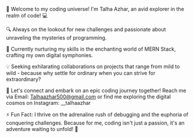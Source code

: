 🚀 Welcome to my coding universe! I'm Talha Azhar, an avid explorer in the realm of code! 💻

🔍 Always on the lookout for new challenges and passionate about unraveling the mysteries of programming.

🌱 Currently nurturing my skills in the enchanting world of MERN Stack, crafting my own digital symphonies.

💡 Seeking exhilarating collaborations on projects that range from mild to wild - because why settle for ordinary when you can strive for extraordinary?

📧 Let's connect and embark on an epic coding journey together! Reach me via Email: Talhaazhar500@gmail.com or find me exploring the digital cosmos on Instagram: __talhaazhar

⚡ Fun Fact: I thrive on the adrenaline rush of debugging and the euphoria of conquering challenges. Because for me, coding isn't just a passion, it's an adventure waiting to unfold! 🌟

<!---
TalhaAzhar500/TalhaAzhar500 is a ✨ special ✨ repository because its `README.md` (this file) appears on your GitHub profile.
You can click the Preview link to take a look at your changes.
--->
